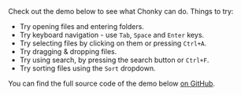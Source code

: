 Check out the demo below to see what Chonky can do. Things to try:

-   Try opening files and entering folders.
-   Try keyboard navigation - use `Tab`, `Space` and `Enter` keys.
-   Try selecting files by clicking on them or pressing `Ctrl+A`.
-   Try dragging & dropping files.
-   Try using search, by pressing the search button or `Ctrl+F`.
-   Try sorting files using the `Sort` dropdown.

You can find the full source code of the demo below
[on GitHub](https://github.com/TimboKZ/Chonky/blob/1.x/stories/02-Demos/01-File-Browser-demo.stories.tsx).
